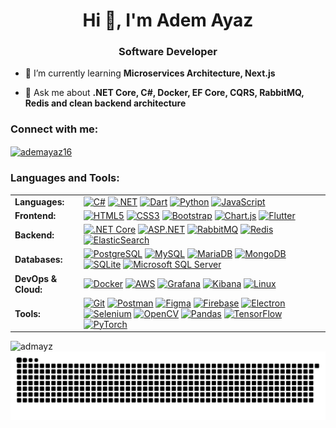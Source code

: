<h1 align="center">Hi 👋, I'm Adem Ayaz</h1>
<h3 align="center">Software Developer</h3>

- 🌱 I’m currently learning **Microservices Architecture, Next.js**

- 💬 Ask me about **.NET Core, C#, Docker, EF Core, CQRS, RabbitMQ, Redis and clean backend architecture**

<h3 align="left">Connect with me:</h3>
<p align="left">
<a href="https://linkedin.com/in/ademayaz16" target="blank"><img align="center" src="https://raw.githubusercontent.com/rahuldkjain/github-profile-readme-generator/master/src/images/icons/Social/linked-in-alt.svg" alt="ademayaz16" height="30" width="40" /></a>
</p>

<h3 align="left">Languages and Tools:</h3>
<table>
  <tr>
    <td valign="middle"><b>Languages:</b></td>
    <td valign="middle">
      <a href="#"><img alt="C#" src="https://img.shields.io/badge/c%23-%23239120.svg?style=flat-square&logo=c-sharp&logoColor=white"></a>
      <a href="#"><img alt=".NET" src="https://img.shields.io/badge/.NET-512BD4?style=flat-square&logo=dotnet&logoColor=white"></a>
      <a href="#"><img alt="Dart" src="https://img.shields.io/badge/dart-%230175C2.svg?style=flat-square&logo=dart&logoColor=white"></a>
      <a href="#"><img alt="Python" src="https://img.shields.io/badge/python-3670A0?style=flat-square&logo=python&logoColor=ffdd54"></a>
      <a href="#"><img alt="JavaScript" src="https://img.shields.io/badge/javascript-%23323330.svg?style=flat-square&logo=javascript&logoColor=%23F7DF1E"></a>
    </td>
  </tr>

  <tr>
    <td valign="middle"><b>Frontend:</b></td>
    <td valign="middle">
      <a href="#"><img alt="HTML5" src="https://img.shields.io/badge/html5-%23E34F26.svg?style=flat-square&logo=html5&logoColor=white"></a>
      <a href="#"><img alt="CSS3" src="https://img.shields.io/badge/css3-%231572B6.svg?style=flat-square&logo=css3&logoColor=white"></a>
      <a href="#"><img alt="Bootstrap" src="https://img.shields.io/badge/bootstrap-%238511FA.svg?style=flat-square&logo=bootstrap&logoColor=white"></a>
      <a href="#"><img alt="Chart.js" src="https://img.shields.io/badge/chart.js-F5788D.svg?style=flat-square&logo=chart.js&logoColor=white"></a>
      <a href="#"><img alt="Flutter" src="https://img.shields.io/badge/flutter-%2302569B.svg?style=flat-square&logo=flutter&logoColor=white"></a>
    </td>
  </tr>

  <tr>
    <td valign="middle"><b>Backend:</b></td>
    <td valign="middle">
      <a href="#"><img alt=".NET Core" src="https://img.shields.io/badge/.NET_Core-512BD4?style=flat-square&logo=dotnet&logoColor=white"></a>
      <a href="#"><img alt="ASP.NET" src="https://img.shields.io/badge/asp.net-%230078D4.svg?style=flat-square&logo=.net&logoColor=white"></a>
      <a href="#"><img alt="RabbitMQ" src="https://img.shields.io/badge/rabbitmq-FF6600.svg?style=flat-square&logo=rabbitmq&logoColor=white"></a>
      <a href="#"><img alt="Redis" src="https://img.shields.io/badge/redis-%23DD0031.svg?style=flat-square&logo=redis&logoColor=white"></a>
      <a href="#"><img alt="ElasticSearch" src="https://img.shields.io/badge/elasticsearch-%23005571.svg?style=flat-square&logo=elasticsearch&logoColor=white"></a>
    </td>
  </tr>

  <tr>
    <td valign="middle"><b>Databases:</b></td>
    <td valign="middle">
      <a href="#"><img alt="PostgreSQL" src="https://img.shields.io/badge/postgresql-%23316192.svg?style=flat-square&logo=postgresql&logoColor=white"></a>
      <a href="#"><img alt="MySQL" src="https://img.shields.io/badge/mysql-%2300f.svg?style=flat-square&logo=mysql&logoColor=white"></a>
      <a href="#"><img alt="MariaDB" src="https://img.shields.io/badge/MariaDB-003545?style=flat-square&logo=mariadb&logoColor=white"></a>
      <a href="#"><img alt="MongoDB" src="https://img.shields.io/badge/MongoDB-%234ea94b.svg?style=flat-square&logo=mongodb&logoColor=white"></a>
      <a href="#"><img alt="SQLite" src="https://img.shields.io/badge/sqlite-%2307405e.svg?style=flat-square&logo=sqlite&logoColor=white"></a>
      <a href="#"><img alt="Microsoft SQL Server" src="https://img.shields.io/badge/mssql-%23CC2927.svg?style=flat-square&logo=microsoft-sql-server&logoColor=white"></a>
    </td>
  </tr>

  <tr>
    <td valign="middle"><b>DevOps & Cloud:</b></td>
    <td valign="middle">
      <a href="#"><img alt="Docker" src="https://img.shields.io/badge/docker-%230db7ed.svg?style=flat-square&logo=docker&logoColor=white"></a>
      <a href="#"><img alt="AWS" src="https://img.shields.io/badge/AWS-%23FF9900.svg?style=flat-square&logo=amazon-aws&logoColor=white"></a>
      <a href="#"><img alt="Grafana" src="https://img.shields.io/badge/grafana-F46800.svg?style=flat-square&logo=grafana&logoColor=white"></a>
      <a href="#"><img alt="Kibana" src="https://img.shields.io/badge/kibana-%23005571.svg?style=flat-square&logo=kibana&logoColor=white"></a>
      <a href="#"><img alt="Linux" src="https://img.shields.io/badge/Linux-FCC624?style=flat-square&logo=linux&logoColor=black"></a>
    </td>
  </tr>

  <tr>
    <td valign="middle"><b>Tools:</b></td>
    <td valign="middle">
      <a href="#"><img alt="Git" src="https://img.shields.io/badge/git-%23F05033.svg?style=flat-square&logo=git&logoColor=white"></a>
      <a href="#"><img alt="Postman" src="https://img.shields.io/badge/Postman-FF6C37?style=flat-square&logo=postman&logoColor=white"></a>
      <a href="#"><img alt="Figma" src="https://img.shields.io/badge/figma-%23F24E1E.svg?style=flat-square&logo=figma&logoColor=white"></a>
      <a href="#"><img alt="Firebase" src="https://img.shields.io/badge/firebase-%23039BE5.svg?style=flat-square&logo=firebase"></a>
      <a href="#"><img alt="Electron" src="https://img.shields.io/badge/electron-47848F.svg?style=flat-square&logo=electron&logoColor=white"></a>
      <a href="#"><img alt="Selenium" src="https://img.shields.io/badge/selenium-%2343B02A.svg?style=flat-square&logo=selenium&logoColor=white"></a>
      <a href="#"><img alt="OpenCV" src="https://img.shields.io/badge/opencv-%23white.svg?style=flat-square&logo=opencv&logoColor=white"></a>
      <a href="#"><img alt="Pandas" src="https://img.shields.io/badge/pandas-%23150458.svg?style=flat-square&logo=pandas&logoColor=white"></a>
      <a href="#"><img alt="TensorFlow" src="https://img.shields.io/badge/TensorFlow-%23FF6F00.svg?style=flat-square&logo=tensorflow&logoColor=white"></a>
      <a href="#"><img alt="PyTorch" src="https://img.shields.io/badge/PyTorch-%23EE4C2C.svg?style=flat-square&logo=pytorch&logoColor=white"></a>
    </td>
  </tr>
</table>

<p><img align="left" src="https://github-readme-stats.vercel.app/api/top-langs/?username=admayz&layout=compact&hide_border=true&theme=darcula&bg_color=00000000&langs_count=6&hide=jupyter%20notebook,tex,css,php&exclude_repo=Pacman-AI" alt="admayz" /></p>

<picture>
  <source media="(prefers-color-scheme: dark)" srcset="https://raw.githubusercontent.com/admayz/admayz/output/github-contribution-grid-snake-dark.svg">
  <source media="(prefers-color-scheme: light)" srcset="https://raw.githubusercontent.com/admayz/admayz/output/github-contribution-grid-snake.svg">
  <img alt="github contribution grid snake animation" src="https://raw.githubusercontent.com/admayz/admayz/output/github-contribution-grid-snake.svg">
</picture>

